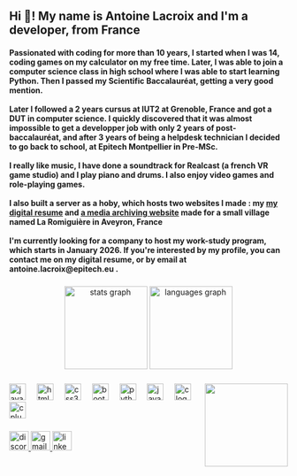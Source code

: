 <h2 align="left">Hi 👋! My name is Antoine Lacroix and I'm a developer, from France</h2>
<h4 align="left">Passionated with coding for more than 10 years, I started when I was 14, coding games on my calculator on my free time. Later, I was able to join a computer science class in high school where I was able to start learning Python. Then I passed my Scientific Baccalauréat, getting a very good mention.
<br>
<br>
Later I followed a 2 years cursus at IUT2 at Grenoble, France and got a DUT in computer science. I quickly discovered that it was almost impossible to get a developper job with only 2 years of post-baccalauréat, and after 3 years of being a helpdesk technician I decided to go back to school, at Epitech Montpellier in Pre-MSc.
<br>
<br>
I really like music, I have done a soundtrack for Realcast (a french VR game studio) and I play piano and drums. I also enjoy video games and role-playing games.
<br>
<br>
I also built a server as a hoby, which hosts two websites I made : my <a href="https://www.antoinelacroix.dev/">my digital resume</a> and <a href="https://www.auxamisdelaromiguiere.net/">a media archiving website</a> made for a small village named La Romiguière in Aveyron, France
<br>
<br>
I'm currently looking for a company to host my work-study program, which starts in January 2026. If you're interested by my profile, you can contact me on my digital resume, or by email at antoine.lacroix@epitech.eu .
</h4>

###

<div align="center">
  <img src="https://github-readme-stats.vercel.app/api?username=Velcatt&hide_title=false&hide_rank=false&show_icons=true&include_all_commits=true&count_private=true&disable_animations=false&theme=dark&locale=en&hide_border=false" height="150" alt="stats graph"  />
  <img src="https://github-readme-stats.vercel.app/api/top-langs?username=Velcatt&locale=en&hide_title=false&layout=compact&card_width=320&langs_count=5&theme=dark&hide_border=false" height="150" alt="languages graph"  />
</div>

###

<img align="right" height="150" src="https://www.antoinelacroix.dev/assets/profile-pic.png"  />

###

<div align="left">
  <img src="https://cdn.jsdelivr.net/gh/devicons/devicon/icons/javascript/javascript-original.svg" height="30" alt="javascript logo"  />
  <img width="12" />
  <img src="https://cdn.jsdelivr.net/gh/devicons/devicon/icons/html5/html5-original.svg" height="30" alt="html5 logo"  />
  <img width="12" />
  <img src="https://cdn.jsdelivr.net/gh/devicons/devicon/icons/css3/css3-original.svg" height="30" alt="css3 logo"  />
  <img width="12" />
  <img src="https://cdn.jsdelivr.net/gh/devicons/devicon/icons/bootstrap/bootstrap-original.svg" height="30" alt="bootstrap logo"  />
  <img width="12" />
  <img src="https://cdn.jsdelivr.net/gh/devicons/devicon/icons/python/python-original.svg" height="30" alt="python logo"  />
  <img width="12" />
  <img src="https://cdn.jsdelivr.net/gh/devicons/devicon/icons/java/java-original.svg" height="30" alt="java logo"  />
  <img width="12" />
  <img src="https://cdn.jsdelivr.net/gh/devicons/devicon/icons/c/c-original.svg" height="30" alt="c logo"  />
  <img width="12" />
  <img src="https://cdn.jsdelivr.net/gh/devicons/devicon/icons/cplusplus/cplusplus-original.svg" height="30" alt="cplusplus logo"  />
</div>

###

<div align="left">
  <a href="https://discord.com/users/196204798159093761" target="_blank">
    <img src="https://img.shields.io/static/v1?message=Discord&logo=discord&label=&color=7289DA&logoColor=white&labelColor=&style=for-the-badge" height="35" alt="discord logo"  />
  </a>
  <a href="antoinelacroix68@gmail.com" target="_blank">
    <img src="https://img.shields.io/static/v1?message=Gmail&logo=gmail&label=&color=D14836&logoColor=white&labelColor=&style=for-the-badge" height="35" alt="gmail logo"  />
  </a>
  <a href="https://www.linkedin.com/in/antoine-lacroix-976bab1b8/" target="_blank">
    <img src="https://img.shields.io/static/v1?message=LinkedIn&logo=linkedin&label=&color=0077B5&logoColor=white&labelColor=&style=for-the-badge" height="35" alt="linkedin logo"  />
  </a>
</div>

###

<br clear="both">

###
